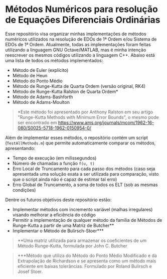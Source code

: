 # Métodos Numéricos para resolução de Equações Diferenciais Ordinárias

Esse repositório visa organizar minhas implementações de métodos numéricos utilizados na resolução de EDOs de 1ª Ordem e/ou Sistema de EDOs de 1ª Ordem. Atualmente, todas as implementações foram feitas utilizando a linguagem GNU Octave/MATLAB, mas é minha intenção reescrever os mesmos códigos utilizando a linguagem C++. Abaixo está uma lista de todos os métodos implementados:

- Método de Euler (explícito)
- Método de Heun
- Método do Ponto Médio
- Método de Runge-Kutta de Quarta Ordem (versão original, RK4)
- Método de Runge-Kutta Ralston de Quarta Ordem*
- Método de Adams-Bashforth
- Método de Adams-Moulton

> *Este método foi apresentado por Anthony Ralston em seu artigo "Runge-Kutta Methods with Minimum Error Bounds", o mesmo pode ser encontrado em https://www.ams.org/journals/mcom/1962-16-080/S0025-5718-1962-0150954-0/

Além de implementar esses métodos, o repositório contém um script (``TestAllMethods.m``) que permite automaticamente comparar os métodos, apresentando:
- Tempo de execução (em milissegundos)
- Número de chamadas a função ``f(u, t)``
- Erro Local de Truncamento para cada passo dos métodos (caso seja apresentada uma solução exata a ser utilizada para comparação, visto que o script ainda não é capaz de estimar tal erro)
- Erro Global de Truncamento, a soma de todos os ELT (sob as mesmas condições)

Dentre os futuros objetivos deste repositório estão:
- Implementar métodos com incremento variável (malhas irregulares) visando melhorar a eficiência do código
- Permitir a implementação de qualquer método da família de Métodos de Runge-Kutta a partir de uma Matriz de Butcher**
- Implementar o Método de Bulirsch-Stoer***

> **Uma matriz utilizada para armazenar os coeficientes de um Método Runge-Kutta, formulada por John C. Butcher

> ***Método que utiliza do Método do Ponto Médio Modificado e da Extrapolação de Richardson e se apresenta como um método mais eficiente em baixas tolerâncias. Formulado por Roland Bulirsch e Josef Stoer.
